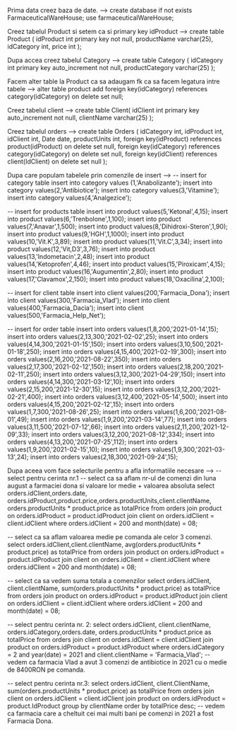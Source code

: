 Prima data creez baza de date. --> create database if not exists FarmaceuticalWareHouse; use farmaceuticalWareHouse;

Creez tabelul Product si setem ca si primary key idProduct --> create table Product (
idProduct int primary key not null,
productName varchar(25),
idCategory int,
price int
);


Dupa accea creez tabelul Category --> create table Category (
idCategory int primary key auto_increment not null,
productCategory varchar(25)
);


Facem alter table la Product ca sa adaugam fk ca sa facem legatura intre tabele --> alter table product add foreign key(idCategory) references category(idCategory) on delete set null;

Creez tabelul client --> create table Client(
idClient int primary key auto_increment not null,
clientName varchar(25)
);

Creez tabelul orders --> create table Orders (
idCategory int,
idProduct int,
idClient int,
Date date,
productUnits int,
foreign key(idProduct) references product(idProduct) on delete set null,
foreign key(idCategory) references category(idCategory) on delete set null,
foreign key(idClient) references client(IdClient) on delete set null
);

Dupa care populam tabelele prin comenzile de insert --> 
-- insert for category table
insert into category values (1,'Anabolizante');
insert into category values(2,'Antibiotice');
insert into category values(3,'Vitamine');
insert into category values(4,'Analgezice');

-- insert for products table
insert into product values(5,'Ketonal',4,15);
insert into product values(6,'Trenbolone',1,100);
insert into product values(7,'Anavar',1,500);
insert into product values(8,'Dihidroxi-Steron',1,90);
insert into product values(9,'HGH',1,1000);
insert into product values(10,'Vit.K',3,89);
insert into product values(11,'Vit.C',3,34);
insert into product values(12,'Vit,D3',3,76);
insert into product values(13,'Indometacin',2,48);
insert into product values(14,'Ketoprofen',4,46);
insert into product values(15,'Piroxicam',4,15);
insert into product values(16,'Augumentin',2,80);
insert into product values(17,'Clavamox',2,150);
insert into product values(18,'Oxacilina',2,100);

-- insert for client table
insert into client values(200,'Farmacia_Dona');
insert into client values(300,'Farmacia_Vlad');
insert into client values(400,'Farmacia_Dacia');
insert into client values(500,'Farmacia_Help_Net');


-- insert for order table
insert into orders values(1,8,200,'2021-01-14',15);
insert into orders values(2,13,300,'2021-02-02',25);
insert into orders values(4,14,300,'2021-01-15',150);
insert into orders values(3,10,500,'2021-01-18',250);
insert into orders values(4,15,400,'2021-02-19',300);
insert into orders values(2,16,200,'2021-08-22',350);
insert into orders values(2,17,300,'2021-02-12',150);
insert into orders values(2,18,200,'2021-02-11',250);
insert into orders values(3,12,300,'2021-04-29',150);
insert into orders values(4,14,300,'2021-03-12',10);
insert into orders values(2,15,200,'2021-12-30',15);
insert into orders values(3,12,200,'2021-02-21',400);
insert into orders values(3,12,400,'2021-05-14',500);
insert into orders values(4,15,200,'2021-02-12',15);
insert into orders values(1,7,300,'2021-08-26',25);
insert into orders values(1,6,200,'2021-08-01',49);
insert into orders values(1,9,200,'2021-03-14',77);
insert into orders values(3,11,500,'2021-07-12',66);
insert into orders values(2,11,200,'2021-12-09',33);
insert into orders values(3,12,200,'2021-08-12',334);
insert into orders values(4,13,200,'2021-07-25',112);
insert into orders values(1,9,200,'2021-02-15',10);
insert into orders values(1,9,300,'2021-03-13',24);
insert into orders values(2,18,300,'2021-09-24',15);
 
 Dupa aceea vom face selecturile pentru a afla informatiile necesare -->
 -- select pentru cerinta nr.1
-- select ca sa aflam nr-ul de comenzi din luna august a farmaciei dona si valoare lor medie + valoarea absoluta
select orders.idClient,orders.date, orders.idProduct,product.price,orders.productUnits,client.clientName, orders.productUnits * product.price as totalPrice from orders join product on orders.idProduct = product.idProduct join client on orders.idClient = client.idClient where orders.idClient = 200 and month(date) = 08;

-- select ca sa aflam valoarea medie pe comanda ale celor 3 comenzi.
select orders.idClient,client.clientName, avg(orders.productUnits * product.price) as totalPrice from orders join product on orders.idProduct = product.idProduct join client on orders.idClient = client.idClient where orders.idClient = 200 and month(date) = 08;

-- select ca sa vedem suma totala a comenzilor
select orders.idClient, client.clientName, sum(orders.productUnits * product.price) as totalPrice from orders join product on orders.idProduct = product.idProduct join client on orders.idClient = client.idClient where orders.idClient = 200 and month(date) = 08;


-- select pentru cerinta nr. 2:
select orders.idClient, client.clientName, orders.idCategory,orders.date, orders.productUnits * product.price as totalPrice from orders join client on orders.idClient = client.idClient join product on orders.idProduct = product.idProduct where orders.idCategory = 2 and year(date) = 2021 and client.clientName = 'Farmacia_Vlad';
-- vedem ca farmacia Vlad a avut 3 comenzi de antibiotice in 2021 cu o medie de 8400RON pe comanda.

-- select pentru cerinta nr.3:
select orders.idClient, client.ClientName, sum(orders.productUnits * product.price) as totalPrice from orders join client on orders.idClient = client.idClient join product on orders.idProduct = product.IdProduct group by clientName order by totalPrice desc;
-- vedem ca farmacia care a cheltuit cei mai multi bani pe comenzi in 2021 a fost Farmacia Dona.
